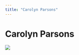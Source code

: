 ```yaml
---
title: "Carolyn Parsons"
---
```


# Carolyn Parsons

![][1]

 [1]: /files/images/CarolynColorFullSize.jpg